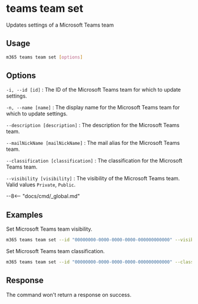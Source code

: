 # teams team set

Updates settings of a Microsoft Teams team

## Usage

```sh
m365 teams team set [options]
```

## Options

`-i, --id [id]`
: The ID of the Microsoft Teams team for which to update settings.

`-n, --name [name]`
: The display name for the Microsoft Teams team for which to update settings.

`--description [description]`
: The description for the Microsoft Teams team.

`--mailNickName [mailNickName]`
: The mail alias for the Microsoft Teams team.

`--classification [classification]`
: The classification for the Microsoft Teams team.

`--visibility [visibility]`
: The visibility of the Microsoft Teams team. Valid values `Private`, `Public`.

--8<-- "docs/cmd/_global.md"

## Examples

Set Microsoft Teams team visibility.

```sh
m365 teams team set --id "00000000-0000-0000-0000-000000000000" --visibility Private
```

Set Microsoft Teams team classification.

```sh
m365 teams team set --id "00000000-0000-0000-0000-000000000000" --classification MBI
```

## Response

The command won't return a response on success.
